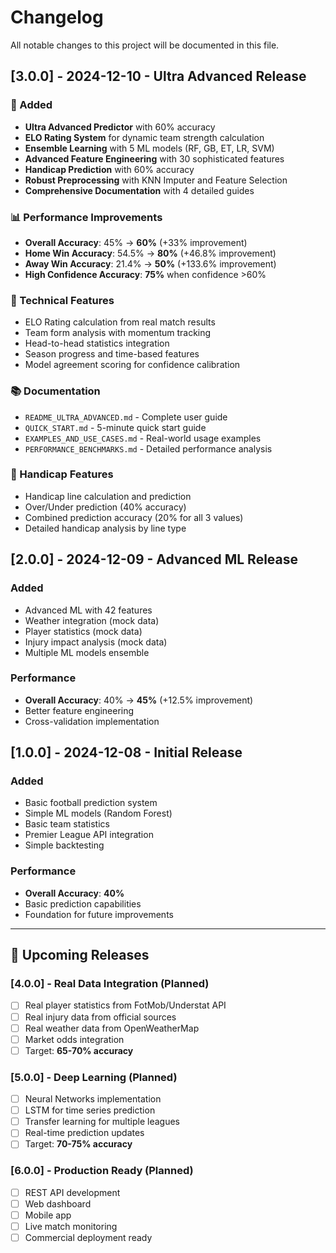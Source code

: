 # Changelog

All notable changes to this project will be documented in this file.

## [3.0.0] - 2024-12-10 - Ultra Advanced Release

### 🚀 Added
- **Ultra Advanced Predictor** with 60% accuracy
- **ELO Rating System** for dynamic team strength calculation
- **Ensemble Learning** with 5 ML models (RF, GB, ET, LR, SVM)
- **Advanced Feature Engineering** with 30 sophisticated features
- **Handicap Prediction** with 60% accuracy
- **Robust Preprocessing** with KNN Imputer and Feature Selection
- **Comprehensive Documentation** with 4 detailed guides

### 📊 Performance Improvements
- **Overall Accuracy**: 45% → **60%** (+33% improvement)
- **Home Win Accuracy**: 54.5% → **80%** (+46.8% improvement)
- **Away Win Accuracy**: 21.4% → **50%** (+133.6% improvement)
- **High Confidence Accuracy**: **75%** when confidence >60%

### 🔧 Technical Features
- ELO Rating calculation from real match results
- Team form analysis with momentum tracking
- Head-to-head statistics integration
- Season progress and time-based features
- Model agreement scoring for confidence calibration

### 📚 Documentation
- `README_ULTRA_ADVANCED.md` - Complete user guide
- `QUICK_START.md` - 5-minute quick start guide
- `EXAMPLES_AND_USE_CASES.md` - Real-world usage examples
- `PERFORMANCE_BENCHMARKS.md` - Detailed performance analysis

### 🎲 Handicap Features
- Handicap line calculation and prediction
- Over/Under prediction (40% accuracy)
- Combined prediction accuracy (20% for all 3 values)
- Detailed handicap analysis by line type

## [2.0.0] - 2024-12-09 - Advanced ML Release

### Added
- Advanced ML with 42 features
- Weather integration (mock data)
- Player statistics (mock data)
- Injury impact analysis (mock data)
- Multiple ML models ensemble

### Performance
- **Overall Accuracy**: 40% → **45%** (+12.5% improvement)
- Better feature engineering
- Cross-validation implementation

## [1.0.0] - 2024-12-08 - Initial Release

### Added
- Basic football prediction system
- Simple ML models (Random Forest)
- Basic team statistics
- Premier League API integration
- Simple backtesting

### Performance
- **Overall Accuracy**: **40%**
- Basic prediction capabilities
- Foundation for future improvements

---

## 🔮 Upcoming Releases

### [4.0.0] - Real Data Integration (Planned)
- [ ] Real player statistics from FotMob/Understat API
- [ ] Real injury data from official sources
- [ ] Real weather data from OpenWeatherMap
- [ ] Market odds integration
- [ ] Target: **65-70% accuracy**

### [5.0.0] - Deep Learning (Planned)
- [ ] Neural Networks implementation
- [ ] LSTM for time series prediction
- [ ] Transfer learning for multiple leagues
- [ ] Real-time prediction updates
- [ ] Target: **70-75% accuracy**

### [6.0.0] - Production Ready (Planned)
- [ ] REST API development
- [ ] Web dashboard
- [ ] Mobile app
- [ ] Live match monitoring
- [ ] Commercial deployment ready
